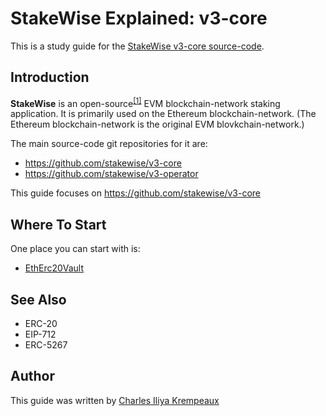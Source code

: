 # StakeWise Explained: v3-core

This is a study guide for the [StakeWise v3-core source-code](https://github.com/stakewise/v3-core).

## Introduction

**StakeWise** is an open-source<sup>[[1]](https://github.com/stakewise)</sup> EVM blockchain-network staking application.
It is primarily used on the Ethereum blockchain-network.
(The Ethereum blockchain-network is the original EVM blovkchain-network.)

The main source-code git repositories for it are:

* https://github.com/stakewise/v3-core
* https://github.com/stakewise/v3-operator

This guide focuses on https://github.com/stakewise/v3-core

## Where To Start

One place you can start with is:

* [EthErc20Vault](contracts/vaults/ethereum/EthErc20Vault.sol.md)

## See Also

* ERC-20
* EIP-712
* ERC-5267

## Author

This guide was written by [Charles Iliya Krempeaux](http://reiver.link/)
